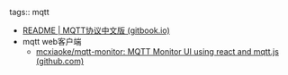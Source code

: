 tags:: mqtt

- [README | MQTT协议中文版 (gitbook.io)](https://mcxiaoke.gitbook.io/mqtt)
- mqtt web客户端
	- [mcxiaoke/mqtt-monitor: MQTT Monitor UI using react and mqtt.js (github.com)](https://github.com/mcxiaoke/mqtt-monitor)